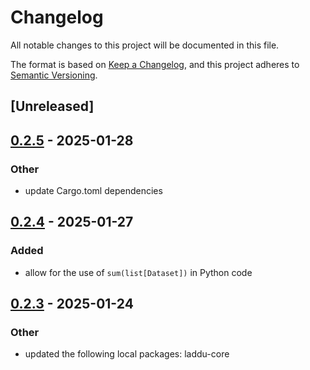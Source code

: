 # Changelog

All notable changes to this project will be documented in this file.

The format is based on [Keep a Changelog](https://keepachangelog.com/en/1.0.0/),
and this project adheres to [Semantic Versioning](https://semver.org/spec/v2.0.0.html).

## [Unreleased]

## [0.2.5](https://github.com/denehoffman/laddu/compare/laddu-python-v0.2.4...laddu-python-v0.2.5) - 2025-01-28

### Other

- update Cargo.toml dependencies

## [0.2.4](https://github.com/denehoffman/laddu/compare/laddu-python-v0.2.3...laddu-python-v0.2.4) - 2025-01-27

### Added

- allow for the use of `sum(list[Dataset])` in Python code

## [0.2.3](https://github.com/denehoffman/laddu/compare/laddu-python-v0.2.2...laddu-python-v0.2.3) - 2025-01-24

### Other

- updated the following local packages: laddu-core

